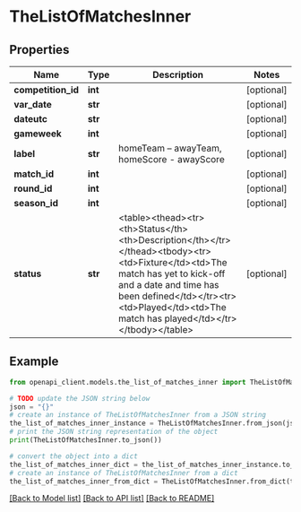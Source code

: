 # TheListOfMatchesInner


## Properties

Name | Type | Description | Notes
------------ | ------------- | ------------- | -------------
**competition_id** | **int** |  | [optional] 
**var_date** | **str** |  | [optional] 
**dateutc** | **str** |  | [optional] 
**gameweek** | **int** |  | [optional] 
**label** | **str** | homeTeam – awayTeam, homeScore - awayScore | [optional] 
**match_id** | **int** |  | [optional] 
**round_id** | **int** |  | [optional] 
**season_id** | **int** |  | [optional] 
**status** | **str** | &lt;table&gt;&lt;thead&gt;&lt;tr&gt;&lt;th&gt;Status&lt;/th&gt;&lt;th&gt;Description&lt;/th&gt;&lt;/tr&gt;&lt;/thead&gt;&lt;tbody&gt;&lt;tr&gt;&lt;td&gt;Fixture&lt;/td&gt;&lt;td&gt;The match has yet to kick-off and a date and time has been defined&lt;/td&gt;&lt;/tr&gt;&lt;tr&gt;&lt;td&gt;Played&lt;/td&gt;&lt;td&gt;The match has played&lt;/td&gt;&lt;/tr&gt;&lt;/tbody&gt;&lt;/table&gt; | [optional] 

## Example

```python
from openapi_client.models.the_list_of_matches_inner import TheListOfMatchesInner

# TODO update the JSON string below
json = "{}"
# create an instance of TheListOfMatchesInner from a JSON string
the_list_of_matches_inner_instance = TheListOfMatchesInner.from_json(json)
# print the JSON string representation of the object
print(TheListOfMatchesInner.to_json())

# convert the object into a dict
the_list_of_matches_inner_dict = the_list_of_matches_inner_instance.to_dict()
# create an instance of TheListOfMatchesInner from a dict
the_list_of_matches_inner_from_dict = TheListOfMatchesInner.from_dict(the_list_of_matches_inner_dict)
```
[[Back to Model list]](../README.md#documentation-for-models) [[Back to API list]](../README.md#documentation-for-api-endpoints) [[Back to README]](../README.md)


